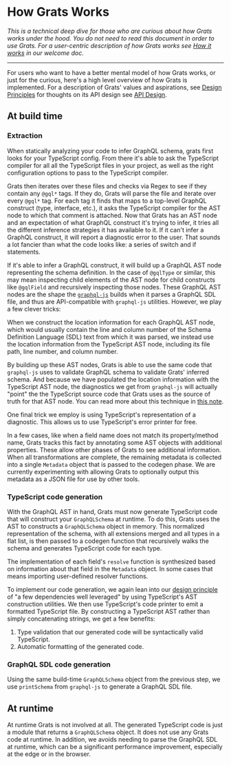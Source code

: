# How Grats Works

_This is a technical deep dive for those who are curious about how Grats works under the hood. You do not need to read this document in order to use Grats. For a user-centric description of how Grats works see [How it works](../01-getting-started/index.mdx#how-it-works) in our welcome doc._

---

For users who want to have a better mental model of how Grats works, or just for the curious, here's a high level overview of how Grats is implemented. For a description of Grats' values and aspirations, see [Design Principles](./06-design-principles.md) for thoughts on its API design see [API Design](02-why-use-comments.md).

## At build time

### Extraction

When statically analyzing your code to infer GraphQL schema, grats first looks for your TypeScript config. From there it's able to ask the TypeScript compiler for all all the TypeScript files in your project, as well as the right configuration options to pass to the TypeScript compiler.

Grats then iterates over these files and checks via Regex to see if they contain any `@gql*` tags. If they do, Grats will parse the file and iterate over every `@gql*` tag. For each tag it finds that maps to a top-level GraphQL construct (type, interface, etc.), it asks the TypeScript compiler for the AST node to which that comment is attached. Now that Grats has an AST node and an expectation of what GraphQL construct it's trying to infer, it tries all the different inference strategies it has available to it. If it can't infer a GraphQL construct, it will report a diagnostic error to the user. That sounds a lot fancier than what the code looks like: a series of switch and if statements.

If it's able to infer a GraphQL construct, it will build up a GraphQL AST node representing the schema definition. In the case of `@gqlType` or similar, this may mean inspecting child elements of the AST node for child constructs like `@gqlField` and recursively inspecting those nodes. These GraphQL AST nodes are the shape the [`graphql-js`](https://graphql.org/graphql-js/) builds when it parses a GraphQL SDL file, and thus are API-compatible with `graphql-js` utilities. However, we play a few clever tricks:

When we construct the location information for each GraphQL AST node, which would usually contain the line and column number of the Schema Definition Language (SDL) text from which it was parsed, we instead use the location information from the TypeScript AST node, including its file path, line number, and column number.

By building up these AST nodes, Grats is able to use the same code that `graphql-js` uses to validate GraphQL schema to validate Grats' inferred schema. And because we have populated the location information with the TypeScript AST node, the diagnostics we get from `graphql-js` will actually "point" the the TypeScript source code that Grats uses as the source of truth for that AST node. You can read more about this technique in [this note](https://jordaneldredge.com/notes/compile-to-ast/).

One final trick we employ is using TypeScript's representation of a diagnostic. This allows us to use TypeScript's error printer for free.

In a few cases, like when a field name does not match its property/method name, Grats tracks this fact by annotating some AST objects with additional properties. These allow other phases of Grats to see additional information. When all transformations are complete, the remaining metadata is collected into a single `Metadata` object that is passed to the codegen phase. We are currently experimenting with allowing Grats to optionally output this metadata as a JSON file for use by other tools.

### TypeScript code generation

With the GraphQL AST in hand, Grats must now generate TypeScript code that will construct your `GraphQLSchema` at runtime. To do this, Grats uses the AST to constructs a `GraphQLSchema` object in memory. This normalized representation of the schema, with all extensions merged and all types in a flat list, is then passed to a codegen function that recursively walks the schema and generates TypeScript code for each type.

The implementation of each field's `resolve` function is synthesized based on information about that field in the `Metadata` object. In some cases that means importing user-defined resolver functions.

To implement our code generation, we again lean into our [design principle](./06-design-principles.md#a-few-dependencies-well-leveraged) of "a few dependencies well leveraged" by using TypeScript's AST construction utilities. We then use TypeScript's code printer to emit a formatted TypeScript file. By constructing a TypeScript AST rather than simply concatenating strings, we get a few benefits:

1. Type validation that our generated code will be syntactically valid TypeScript.
2. Automatic formatting of the generated code.

### GraphQL SDL code generation

Using the same build-time `GraphQLSchema` object from the previous step, we use `printSchema` from `graphql-js` to generate a GraphQL SDL file.

## At runtime

At runtime Grats is not involved at all. The generated TypeScript code is just a module that returns a `GraphQLSchema` object. It does not use any Grats code at runtime. In addition, we avoids needing to parse the GraphQL SDL at runtime, which can be a significant performance improvement, especially at the edge or in the browser.
